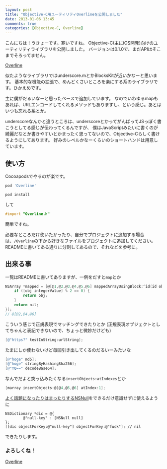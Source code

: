 ```yaml
---
layout: post
title: "Objective-C用ユーティリティOverlineを公開しました"
date: 2013-01-06 13:45
comments: true
categories: [Objective-C, Overline]
---
```


こんにちは！うきょーです。寒いですね。
Objective-C(主にiOS開発)向けのユーティリティライブラリを公開しました。
バージョンは0.1.0で、まだAPIはそこまでそろってません。

[Overline](https://github.com/yaakaito/Overline)

似たようなライブラリではunderscore.mとかBlocksKitが近いかなーと思います。
基本的な機能の拡張で、めんどくさいところを楽にする系のライブラリです。ひかえめです。

主に僕がだるいなーと思ったベースで追加しています。
なのでいわゆるmapもあれば、URLエンコードしてくれるメソッドもありますし、という感じ。あとはいつも忘れる系とか。

underscoreなんかと違うところは、underscoreとかってがんばってJSっぽく書こうとしてる感じが伝わってくるんですが、
僕はJavaScriptみたいに書くのが綺麗だなとか書きやすいとかまったく思ってないので、Objective-Cらしく書けるようにしてあります。
好みのレベルかなーくらいのショートハンドは用意しています。

## 使い方

Cocoapodsでやるのが楽です。

```ruby
pod 'Overline'
```

```
pod install
```

して

```objective-c
#import "Overline.h"
```

簡単ですね。


必要なところだけ使いたかったり、自分でプロジェクトに追加する場合は、`/Overline`の下から好きなファイルをプロジェクトに追加してください。
READMEに書いてある通りに分割してあるので、それなどを参考に。

## 出来る事

一覧はREADMEに書いてありますが、一例をだすと`map`とか

```objective-c
NSArray *mapped = [@[@1,@2,@3,@4,@5,@6] mappedArrayUsingBlock:^id(id obj, NSUInteger idx) {
    if ([obj integerValue] % 2 == 0) {
        return obj;
    }
    return nil;
}];
// @[@2,@4,@6]
```

こういう感じで正規表現でマッチングできたりとか (正規表現オブジェクトとしてちゃんと表記できないので、ちょっと微妙だけども)

```objective-c
[@"https?" testInString:urlString];
```

たまにしか使わないけど毎回引き出してくるのだるいーみたいな

```objective-c
[@"hoge" md5]; 
[@"hoge" stringByHashingSha256];
[@"YQ==" decodeBase64];
```

なんでだよと突っ込みたくなる`insertObjects:atIndexes`とか

```objective-c
[marray insertObjects:@[@4,@5,@6] atIndex:1];
```

[よく話題になったりはまったりするNSNull](http://stackoverflow.com/questions/2060741/does-objective-c-use-short-circuit-evaluation)をできるだけ意識せずに使えるように

```
NSDictionary *dic = @{
        @"null-key" : [NSNull null]
};
[[dic objectForKey:@"null-key"] objectForKey:@"fuck"]; // nil
```

できたりします。

### よろしくね！

[Overline](https://github.com/yaakaito/Overline)
